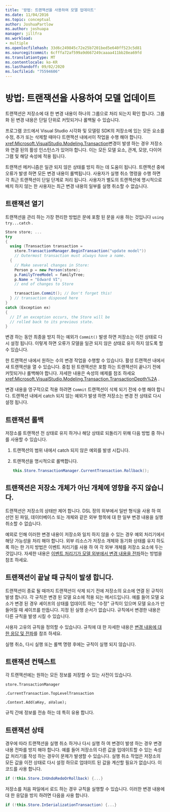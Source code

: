 ```yaml
---
title: '방법: 트랜잭션을 사용하여 모델 업데이트'
ms.date: 11/04/2016
ms.topic: conceptual
author: JoshuaPartlow
ms.author: joshuapa
manager: jillfra
ms.workload:
- multiple
ms.openlocfilehash: 33d6c249845c72e25b7201bed5e640ff523c5d81
ms.sourcegitcommit: 6cfffa72af599a9d667249caaaa411bb28ea69fd
ms.translationtype: MT
ms.contentlocale: ko-KR
ms.lasthandoff: 09/02/2020
ms.locfileid: "75594606"
---
```

# <a name="how-to-use-transactions-to-update-the-model"></a>방법: 트랜잭션을 사용하여 모델 업데이트
트랜잭션은 저장소에 대 한 변경 내용이 하나의 그룹으로 처리 되는지 확인 합니다. 그룹화 된 변경 내용은 단일 단위로 커밋되거나 롤백될 수 있습니다.

 프로그램 코드에서 Visual Studio 시각화 및 모델링 SDK의 저장소에 있는 모든 요소를 수정, 추가 또는 삭제할 때마다 트랜잭션 내에서이 작업을 수행 해야 합니다. <xref:Microsoft.VisualStudio.Modeling.Transaction>변경이 발생 하는 경우 저장소와 연결 된의 활성 인스턴스가 있어야 합니다. 이는 모든 모델 요소, 관계, 모양, 다이어그램 및 해당 속성에 적용 됩니다.

 트랜잭션 메커니즘은 일관 되지 않은 상태를 방지 하는 데 도움이 됩니다. 트랜잭션 중에 오류가 발생 하면 모든 변경 내용이 롤백됩니다. 사용자가 실행 취소 명령을 수행 하면 각 최근 트랜잭션이 단일 단계로 처리 됩니다. 사용자가 별도의 트랜잭션에 명시적으로 배치 하지 않는 한 사용자는 최근 변경 내용의 일부를 실행 취소할 수 없습니다.

## <a name="opening-a-transaction"></a>트랜잭션 열기
 트랜잭션을 관리 하는 가장 편리한 방법은 문에 포함 된 문을 사용 하는 것입니다 `using` `try...catch` .

```csharp
Store store; ...
try
{
  using (Transaction transaction =
    store.TransactionManager.BeginTransaction("update model"))
    // Outermost transaction must always have a name.
  {
    // Make several changes in Store:
    Person p = new Person(store);
    p.FamilyTreeModel = familyTree;
    p.Name = "Edward VI";
    // end of changes to Store

    transaction.Commit(); // Don't forget this!
  } // transaction disposed here
}
catch (Exception ex)
{
  // If an exception occurs, the Store will be
  // rolled back to its previous state.
}
```

 변경 하는 동안 최종을 방지 하는 예외가 `Commit()` 발생 하면 저장소는 이전 상태로 다시 설정 됩니다. 이렇게 하면 오류가 모델을 일관 되지 않은 상태로 유지 하지 않도록 할 수 있습니다.

 한 트랜잭션 내에서 원하는 수의 변경 작업을 수행할 수 있습니다. 활성 트랜잭션 내에서 새 트랜잭션을 열 수 있습니다. 중첩 된 트랜잭션은 포함 하는 트랜잭션이 끝나기 전에 커밋되거나 롤백해야 합니다. 자세한 내용은 속성의 예제를 참조 하세요 <xref:Microsoft.VisualStudio.Modeling.Transaction.TransactionDepth%2A> .

 변경 내용을 영구적으로 적용 하려면 `Commit` 트랜잭션이 삭제 되기 전에 수행 해야 합니다. 트랜잭션 내에서 catch 되지 않는 예외가 발생 하면 저장소는 변경 전 상태로 다시 설정 됩니다.

## <a name="rolling-back-a-transaction"></a>트랜잭션 롤백
 저장소를 트랜잭션 전 상태로 유지 하거나 해당 상태로 되돌리기 위해 다음 방법 중 하나를 사용할 수 있습니다.

1. 트랜잭션의 범위 내에서 catch 되지 않은 예외를 발생 시킵니다.

2. 트랜잭션을 명시적으로 롤백합니다.

    ```csharp
    this.Store.TransactionManager.CurrentTransaction.Rollback();
    ```

## <a name="transactions-do-not-affect-non-store-objects"></a>트랜잭션은 저장소 개체가 아닌 개체에 영향을 주지 않습니다.
 트랜잭션은 저장소의 상태만 제어 합니다. DSL 정의 외부에서 일반 형식을 사용 하 여 선언 된 파일, 데이터베이스 또는 개체와 같은 외부 항목에 대 한 일부 변경 내용을 실행 취소할 수 없습니다.

 예외로 인해 이러한 변경 내용이 저장소와 일치 하지 않을 수 있는 경우 예외 처리기에서 해당 가능성을 처리 해야 합니다. 외부 리소스가 저장소 개체와 동기화 상태를 유지 하도록 하는 한 가지 방법은 이벤트 처리기를 사용 하 여 각 외부 개체를 저장소 요소에 두는 것입니다. 자세한 내용은 [이벤트 처리기가 모델 외부에서 변경 내용을 전파](../modeling/event-handlers-propagate-changes-outside-the-model.md)하는 방법을 참조 하세요.

## <a name="rules-fire-at-the-end-of-a-transaction"></a>트랜잭션이 끝날 때 규칙이 발생 합니다.
 트랜잭션이 종료 될 때까지 트랜잭션이 삭제 되기 전에 저장소의 요소에 연결 된 규칙이 발생 합니다. 각 규칙은 변경 된 모델 요소에 적용 되는 메서드입니다. 예를 들어 모델 요소가 변경 된 경우 셰이프의 상태를 업데이트 하는 "수정" 규칙이 있으며 모델 요소가 만들어질 때 셰이프를 만듭니다. 지정 된 실행 순서가 없습니다. 규칙에서 변경한 내용은 다른 규칙을 발생 시킬 수 있습니다.

 사용자 고유의 규칙을 정의할 수 있습니다. 규칙에 대 한 자세한 내용은 [변경 내용에 대 한 응답 및 전파](../modeling/responding-to-and-propagating-changes.md)를 참조 하세요.

 실행 취소, 다시 실행 또는 롤백 명령 후에는 규칙이 실행 되지 않습니다.

## <a name="transaction-context"></a>트랜잭션 컨텍스트
 각 트랜잭션에는 원하는 모든 정보를 저장할 수 있는 사전이 있습니다.

 `store.TransactionManager`

 `.CurrentTransaction.TopLevelTransaction`

 `.Context.Add(aKey, aValue);`

 규칙 간에 정보를 전송 하는 데 특히 유용 합니다.

## <a name="transaction-state"></a>트랜잭션 상태
 경우에 따라 트랜잭션을 실행 취소 하거나 다시 실행 하 여 변경이 발생 하는 경우 변경 내용 전파를 방지 해야 합니다. 예를 들어 저장소의 다른 값을 업데이트할 수 있는 속성 값 처리기를 작성 하는 경우이 문제가 발생할 수 있습니다. 실행 취소 작업은 저장소의 모든 값을 이전 상태로 다시 설정 하므로 업데이트 된 값을 계산할 필요가 없습니다. 이 코드를 사용 합니다.

```csharp
if (!this.Store.InUndoRedoOrRollback) {...}
```

 저장소를 처음 파일에서 로드 하는 경우 규칙을 실행할 수 있습니다. 이러한 변경 내용에 대 한 응답을 방지 하려면 다음을 사용 합니다.

```csharp
if (!this.Store.InSerializationTransaction) {...}
```

